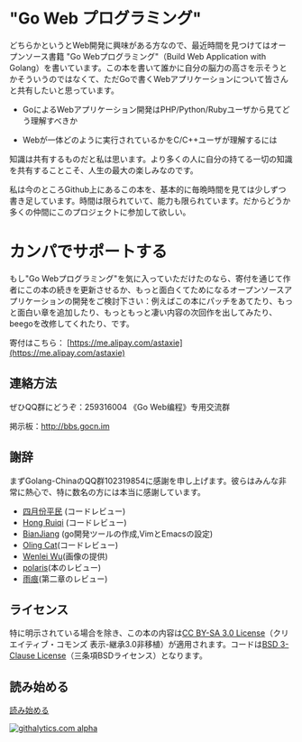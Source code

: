 # "Go Web プログラミング"
どちらかというとWeb開発に興味がある方なので、最近時間を見つけてはオープンソース書籍 "Go Webプログラミング"（Build Web Application with Golang）を書いています。この本を書いて誰かに自分の脳力の高さを示そうとかそういうのではなくて、ただGoで書くWebアプリケーションについて皆さんと共有したいと思っています。

- GoによるWebアプリケーション開発はPHP/Python/Rubyユーザから見てどう理解すべきか

- Webが一体どのように実行されているかをC/C++ユーザが理解するには

知識は共有するものだと私は思います。より多くの人に自分の持てる一切の知識を共有することこそ、人生の最大の楽しみなのです。

私は今のところGithub上にあるこの本を、基本的に毎晩時間を見ては少しずつ書き足しています。時間は限られていて、能力も限られています。だからどうか多くの仲間にこのプロジェクトに参加して欲しい。

# カンパでサポートする
もし"Go Webプログラミング"を気に入っていただけたのなら、寄付を通じて作者にこの本の続きを更新させるか、もっと面白くてためになるオープンソースアプリケーションの開発をご検討下さい：例えばこの本にパッチをあてたり、もっと面白い章を追加したり、もっともっと凄い内容の次回作を出してみたり、beegoを改修してくれたり、です。

寄付はこちら： [https://me.alipay.com/astaxie](https://me.alipay.com/astaxie)


## 連絡方法
ぜひQQ群にどうぞ：259316004 《Go Web编程》专用交流群

掲示板：http://bbs.gocn.im

## 謝辞
まずGolang-ChinaのQQ群102319854に感謝を申し上げます。彼らはみんな非常に熱心で、特に数名の方には本当に感謝しています。

 - [四月份平民](https://plus.google.com/110445767383269817959) (コードレビュー)
 - [Hong Ruiqi](https://github.com/hongruiqi) (コードレビュー)
 - [BianJiang](https://github.com/border) (go開発ツールの作成,VimとEmacsの設定)
 - [Oling Cat](https://github.com/OlingCat)(コードレビュー)
 - [Wenlei Wu](mailto:spadesacn@gmail.com)(画像の提供)
 - [polaris](https://github.com/polaris1119)(本のレビュー)
 - [雨痕](https://github.com/qyuhen)(第二章のレビュー)

## ライセンス
特に明示されている場合を除き、この本の内容は[CC BY-SA 3.0 License](http://creativecommons.org/licenses/by-sa/3.0/)（クリエイティブ・コモンズ 表示-継承3.0非移植）が適用されます。コードは[BSD 3-Clause License](<https://github.com/astaxie/build-web-application-with-golang/blob/master/LICENSE.md>)（三条項BSDライセンス）となります。

## 読み始める
[読み始める](<https://github.com/astaxie/build-web-application-with-golang/blob/master/ebook/preface.md>)


[![githalytics.com alpha](https://cruel-carlota.pagodabox.com/44c98c9d398b8319b6e87edcd3e34144 "githalytics.com")](http://githalytics.com/astaxie/build-web-application-with-golang)

